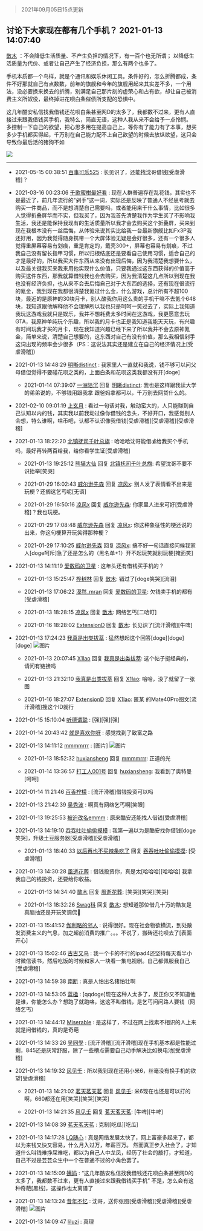 > 2021年09月05日15点更新
<link rel="stylesheet" href="https://cdn.jsdelivr.net/gh/taotie6/sampleJSON@main/css/photo_show.css">


 ## 讨论下大家现在都有几个手机？ 2021-01-13 14:07:40

 [㪚木](https://www.coolapk.com/feed/24181469?shareKey=MGViMDY4MmZmM2I3NjEzMTc3YjE~) ：不会降低生活质量、不产生负担的情况下，有一百个也无所谓；
以降低生活质量为代价、或者让自己产生了经济负担，那么有两个也多了。

手机本质都一个鸟样，就是个通讯和娱乐休闲工具。条件好的，怎么折腾都成，条件不好那就自己有点数数，前年的旗舰和今年的旗舰用起来其实差不多，一个用法<!--break-->，没必要换来换去的折腾，别满足自己那片刻的虚荣心和占有欲，却让自己被消费主义所奴役，最终掉进花呗白条催债所支配的恐惧中。

这几年酷安私信找我借钱还花呗白条甚至网D的太多了，我都数不过来，更有人直接过来跟我借钱买手机，我特么，简直无语，这种人我从来不会给予一点怜悯。
多控制一下自己的欲望，把心思多用在提高自己上，等你有了能力有了本事，想买多少手机都买得起，千万别在自己能力配不上自己欲望的时候去放纵欲望，这只会导致你最后活的猪狗不如 

<div class="album">
<img class="img-item" src="https://image.coolapk.com/feed/2021/0113/14/1081091_aef2e3a9_8059_4469@325x190.gif" />
</div>

 ------- 

- 2021-05-15 00:38:51 [百事可乐525](uid=3064705) : 长见识了，还能找沈哥借钱[受虐滑稽]？ 

- 2021-03-16 00:23:06 [千歌蜜柑最好看](uid=1256624) : 现在人群普遍存在乱花钱，其实也不是最近了，前几年流行的&quot;剁手&quot;这一词，实际还是反映了普通人不经思考就去购买一件商品，而不是想清楚自己需要吗，或者能用来干什么事情，比如很多人觉得折叠屏华而不实，但我买了，因为我首先清楚我作为学生买了不影响我生活<!--break-->，我还是能保持我现有的生活质量所以我才会去购买这个折叠屏，买来到现在我根本没有一丝后悔，从体验来说其实比给我一台最新旗舰比如Fx3P我还好用，因为我觉得随身携带一个大屏体验无疑是会好很多，还有一个很多人觉得重屏幕容易有划痕，重是肯定的，戴壳300+，屏幕也容易有划痕，不过我自己没有留长指甲习惯，所以归根结底还是要看自己使用习惯，适合自己的才是最好的，所以我买大件东西从来没有出现后悔，因为我清楚我想要什么，以及最关键我买来我来用他实现什么价值，只要我通过这东西获得的价值高于购买这件东西，那我就算借钱我也会去购买，因为我清楚这几点所以到现在我也没有经济负担，也从来不会去后悔自己对于大东西的选择，还有现在很流行的氪金，我到现在我都很清楚我氪过什么金，什么游戏，总计所有不超100块，最近的是原神的30块月卡，别人酸我你用这么贵的手机干嘛不去氪个648块，我知道跟他解释他不会理解所以我也只是呵呵一笑过去了，实际上我知道我玩这游戏我就只是娱乐，我并不想耗费太多时间在这游戏，我更愿意去玩GTA，我原神单纯玩个乐趣，所以我的月卡也正是我知道我能天天玩，有兴趣有时间玩我才买的月卡，现在我知道兴趣已经下来了所以我并不会去原神氪金，简单来说，清楚自己想要的，这东西对自己有没有价值，那么我相信剁手这词出现的频率会少很多（PS：这说法其实还是建立在自己的经济情况上[受虐滑稽]） 

- 2021-01-13 14:48:29 [明晰distinct](uid=1960890) : 我家里人一直就和我说，钱不够可以问父母借但觉得不要碰花呗之类的，上面白条和花呗这类我都没有开[doge] 

    - 2021-01-14 07:39:07 [一洲陆沉](uid=889471) 回复 [明晰distinct](uid=1960890): 我也是这样跟我读大学的弟弟说的，不够钱用跟我拿 跟爸妈拿都可以，千万别去网贷什么的。 

- 2021-02-10 09:01:19 [上玄月](uid=845008) : 看过一句话对我，触动蛮大的，人只能赚到自己认知以内的钱，其实我以前我动过像你借钱的念头，不好开口，我感觉别人会想，特么谁啊，啥币吧，认都不认识像我借钱[受虐滑稽][受虐滑稽][受虐滑稽] 

- 2021-01-13 18:22:20 [北镇抚司千叶总旗](uid=2355110) : 哈哈哈沈哥能借💰给我买个手机吗，最好再转两百给我，给你看学生证[受虐滑稽] 

    - 2021-01-13 19:25:12 [熊猫大仙](uid=1742170) 回复 [北镇抚司千叶总旗](uid=2355110): 希望沈哥不要不识抬举[笑哭] 

    - 2021-01-29 16:02:43 [威尔逊先森](uid=2978475) 回复 [凉风x](uid=1300277): 别人发了表情看不出来是玩梗？还搁这乞丐呢[无语] 

    - 2021-01-29 16:50:16 [凉风x](uid=1300277) 回复 [威尔逊先森](uid=2978475): 你家里人进来可好[受虐滑稽]？我也玩梗。 

    - 2021-01-29 17:08:48 [威尔逊先森](uid=2978475) 回复 [凉风x](uid=1300277): 你这种象征性的梗还说的出来，你这句梗算开玩笑得那种梗？ 

    - 2021-01-29 17:10:25 [威尔逊先森](uid=2978475) 回复 [凉风x](uid=1300277): 搞不好一句话直接问候我家人[doge呵斥]急了还是怎么的（黑名单+1）开不起玩笑就别玩梗[掩面笑] 

- 2021-01-13 14:11:19 [爱数码的卫星](uid=1233838) : 这年头还有借钱买手机的？ 

    - 2021-01-13 15:25:47 [桦树林](uid=1095074) 回复 [㪚木](uid=1081091): 错过了[doge笑哭][流泪] 

    - 2021-01-13 17:06:22 [漠然_mran](uid=2019902) 回复 [爱数码的卫星](uid=1233838): 欠钱卖手机的都有[受虐滑稽] 

    - 2021-01-13 18:28:15 [凉风x](uid=1300277) 回复 [㪚木](uid=1081091): 网络乞丐[二哈盯] 

    - 2021-01-16 18:28:02 [ExtensionD](uid=1353715) 回复 [㪚木](uid=1081091): 长见识了[流汗滑稽][牛啤] 

- 2021-01-13 17:24:23 [我真是出类拔萃](uid=2150297) : 猛然想起这个回答[doge][doge][doge] ![图片](https://image.coolapk.com/feed/2021/0113/17/2150297_7249cc73_9862_5088@1080x645.jpeg)

    - 2021-01-13 20:07:45 [X1lao](uid=628869) 回复 [我真是出类拔萃](uid=2150297): 这个帖子挺经典的，请问有链接吗 

    - 2021-01-13 21:32:10 [我真是出类拔萃](uid=2150297) 回复 [X1lao](uid=628869): 哈哈，没了就留了一张图 

    - 2021-01-16 18:27:07 [ExtensionD](uid=1353715) 回复 [X1lao](uid=628869): 匿某 的Mate40Pro图文[流汗滑稽]搜这个ID就行 

- 2021-01-15 15:10:04 [听德谓聪](uid=1367184) : [强][强][强] 

- 2021-01-14 20:43:42 [就是喜欢你呀](uid=1488711) : 感觉找到了致富之路 

- 2021-01-13 14:11:12 [mmmmrrr](uid=3384805) : [图片] ![图片](https://image.coolapk.com/feed/2021/0113/14/3384805_2dda4b5a_8272_0602@716x786.jpeg)

    - 2021-01-13 18:52:32 [huxiansheng](uid=2891536) 回复 [mmmmrrr](uid=3384805): 正道的光 

    - 2021-01-14 13:36:57 [打工人001号](uid=3014918) 回复 [huxiansheng](uid=2891536): 我看到了奥特曼[呵呵] 

- 2021-01-14 11:21:46 [百香柠檬](uid=2068085) : [流汗滑稽]借钱投资可以吗 

- 2021-01-13 21:42:39 [吴秀波](uid=1158063) : 啊真有网络乞丐啊[笑眼] 

- 2021-01-13 19:25:53 [被迫改名emmm](uid=3302275) : 原来酷安还能找人借钱[受虐滑稽] 

- 2021-01-13 14:19:10 [吞吞吐吐偷偷摸摸](uid=4177414) : 我第一遍以为是酷安找你借钱[doge笑哭]，升级土豆服务器[受虐滑稽][受虐滑稽] 

    - 2021-01-13 18:40:33 [以后再也不买辣条吃了](uid=2168199) 回复 [吞吞吐吐偷偷摸摸](uid=4177414): [受虐滑稽] 

- 2021-01-13 14:30:28 [風逝花葬](uid=739984) : 借钱投资你，真是太[哈哈哈][哈哈哈]
我拿我自己的钱投资，还要给你收益。 

    - 2021-01-13 14:34:40 [㪚木](uid=1081091) 回复 [風逝花葬](uid=739984): [笑哭][笑哭][笑哭] 

    - 2021-01-13 18:32:26 [Swag科](uid=3229387) 回复 [㪚木](uid=1081091): 想知道那位借几十万的酷友是真脑抽还是开玩笑调侃🌚 

- 2021-01-13 15:41:52 [伽利略的邻人](uid=2754794) : 说得很好。现在社会物欲横流，到处散发消费主义的气息，加之超前消费的推广。。。不说了，搬砖还花呗去了[表面开心] 

- 2021-01-13 15:02:46 [古古又鸟](uid=1049013) : 我一个卡的不行的ipad4还坚持每天看半小时微信读书，然后吃饭的时候和家人一块看一集电视剧。自己都佩服我自己[受虐滑稽] 

- 2021-01-13 14:59:38 [南断](uid=1225983) : 真是人怕出名猪怕壮啊 

- 2021-01-13 14:53:05 [蓝楹](uid=467567) : [qqdoge]现在这种人太多了，反正你又不知道他是谁，你能怎么办？想跑了就跑咯，这这不叫借钱，是乞丐问问路人要钱（网络乞丐） 

- 2021-01-13 14:44:12 [Miserable](uid=717620) : 是这样了，不过在网上找素不相识的人上来就是问借钱的，真的是奇葩 

- 2021-01-13 14:33:26 [吴同學](uid=1320218) : [流汗滑稽][流汗滑稽]现在手机基本都是性能过剩，845还是灰常舒服，除了一些槽点需要自己动手解决比如换电池[受虐滑稽] 

- 2021-01-13 14:19:32 [风见壬](uid=1512297) : 所以我到现在还用小米6，丝毫没有换手机的欲望[受虐滑稽] 

    - 2021-01-13 14:21:02 [茗天茗天茗](uid=3075616) 回复 [风见壬](uid=1512297): 米6现在也还是可以打的啊，660都还在用[笑哭][笑哭][笑哭] 

    - 2021-01-13 14:21:35 [风见壬](uid=1512297) 回复 [茗天茗天茗](uid=3075616): [牛啤][牛啤] 

- 2021-01-13 14:08:39 [茗天茗天茗](uid=3075616) : 克制[吃瓜][吃瓜] 

- 2021-01-13 14:17:28 [LQ随心](uid=1002360) : 真是网络发展太快了，网上富豪多起来了，都以为来钱又快又容易，什么月入过万，年薪百万。
然而真正步入社会了，才知道什么叫钱难挣屎难吃，都以为自己人中龙凤，经历了社会的敲打，才知道，自己不过是芸芸众生中一个在普通不过的小角色罢了。 

- 2021-01-13 14:15:09 [姨妈](uid=1604292) : “这几年酷安私信找我借钱还花呗白条甚至网D的太多了，我都数不过来，更有人直接过来跟我借钱买手机”    不是，怎么会有这种奇葩[黑线]，这操作也太离谱了 

- 2021-01-13 14:13:24 [昔年不忆](uid=2854657) : 沈哥，送你张图[受虐滑稽][受虐滑稽][受虐滑稽] ![图片](https://image.coolapk.com/feed/2021/0111/19/933277_20b33dbb_6155_1384@828x556.jpeg)

- 2021-01-13 14:09:47 [liluzi](uid=3499639) : 真理 

